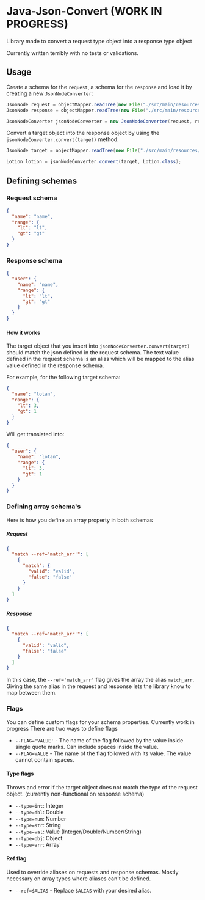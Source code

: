 # Java-Json-Convert (WORK IN PROGRESS)

Library made to convert a request type object into a response type object

Currently written terribly with no tests or validations.

## Usage

Create a schema for the `request`, a schema for the `response` and load it by creating a new `JsonNodeConverter`:

```java
JsonNode request = objectMapper.readTree(new File("./src/main/resources/request.json"));
JsonNode response = objectMapper.readTree(new File("./src/main/resources/response.json"));

JsonNodeConverter jsonNodeConverter = new JsonNodeConverter(request, response, objectMapper);
```

Convert a target object into the response object by using the `jsonNodeConverter.convert(target)` method:

```java
JsonNode target = objectMapper.readTree(new File("./src/main/resources/target.json"));

Lotion lotion = jsonNodeConverter.convert(target, Lotion.class);
```

## Defining schemas

### Request schema

```json
{
  "name": "name",
  "range": {
    "lt": "lt",
    "gt": "gt"
  }
}
```

### Response schema

```json
{
  "user": {
    "name": "name",
    "range": {
      "lt": "lt",
      "gt": "gt"
    }
  }
}
```

#### How it works

The target object that you insert into `jsonNodeConverter.convert(target)` should match the json defined in the request
schema.
The text value defined in the request schema is an alias which will be mapped to the alias value defined in the response
schema.

For example, for the following target schema:

```json
{
  "name": "lotan",
  "range": {
    "lt": 3,
    "gt": 1
  }
}
```

Will get translated into:

```json
{
  "user": {
    "name": "lotan",
    "range": {
      "lt": 3,
      "gt": 1
    }
  }
}
```

### Defining array schema's

Here is how you define an array property in both schemas

##### Request

```json
{
  "match --ref='match_arr'": [
    {
      "match": {
        "valid": "valid",
        "false": "false"
      }
    }
  ]
}
```

##### Response

```json
{
  "match --ref='match_arr'": [
    {
      "valid": "valid",
      "false": "false"
    }
  ]
}
```

In this case, the `--ref='match_arr'` flag gives the array the alias `match_arr`.
Giving the same alias in the request and response lets the library know to map between them.

### Flags

You can define custom flags for your schema properties. Currently work in progress
There are two ways to define flags

- `--FLAG='VALUE'` - The name of the flag followed by the value inside single quote marks. Can include spaces
  inside the value.
- `--FLAG=VALUE` - The name of the flag followed with its value. The value cannot contain spaces.

#### Type flags

Throws and error if the target object does not match the type of the request object.
(currently non-functional on response schema)

- `--type=int`: Integer
- `--type=dbl`: Double
- `--type=num`: Number
- `--type=str`: String
- `--type=val`: Value (Integer/Double/Number/String)
- `--type=obj`: Object
- `--type=arr`: Array

#### Ref flag

Used to override aliases on requests and response schemas. Mostly necessary on array types
where aliases can't be defined.

- `--ref=$ALIAS` - Replace `$ALIAS` with your desired alias.

